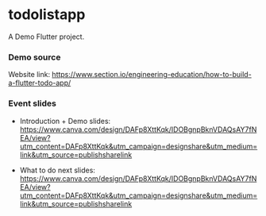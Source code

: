 # todolistapp
A Demo Flutter project.

### Demo source
Website link: https://www.section.io/engineering-education/how-to-build-a-flutter-todo-app/

### Event slides
* Introduction + Demo slides: https://www.canva.com/design/DAFp8XttKqk/IDOBgnpBknVDAQsAY7fNEA/view?utm_content=DAFp8XttKqk&utm_campaign=designshare&utm_medium=link&utm_source=publishsharelink

* What to do next slides: https://www.canva.com/design/DAFp8XttKqk/IDOBgnpBknVDAQsAY7fNEA/view?utm_content=DAFp8XttKqk&utm_campaign=designshare&utm_medium=link&utm_source=publishsharelink






